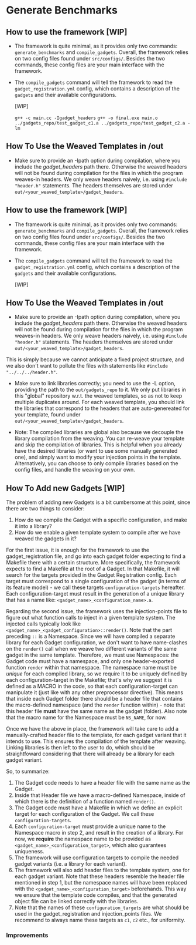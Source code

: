 # Generate Benchmarks

## How to use the framework [WIP]

- The framework is quite minimal, as it provides only two commands: `generate_benchmarks` and `compile_gadgets`. 
  Overall, the framework relies on two config files found under `src/configs/`. Besides the two commands, these config files are your main interface with the framework. 
- The `compile_gadgets` command will tell the framework to read the `gadget_registration.yml` config, which contains a description of the `gadgets`
  and their available configurations. 

  [WIP]
  
  `g++ -c main.cc -Igadget_headers`
  `g++ -o final.exe main.o ../gadgets_repo/test_gadget_c1.a ../gadgets_repo/test_gadget_c2.a -lm`

## How To Use the Weaved Templates in /out

- Make sure to provide an -Ipath option during compilation, where you include the *gadget_headers* path there. Otherwise the weaved
headers will not be found during compilation for the files in which the program weaves-in headers. We only weave headers naively, i.e. using `#include "header.h"` statements. The headers themselves are stored under `out/<your_weaved_template>/gadget_headers`.
## How to use the framework [WIP]

- The framework is quite minimal, as it provides only two commands: `generate_benchmarks` and `compile_gadgets`. 
  Overall, the framework relies on two config files found under `src/configs/`. Besides the two commands, these config files are your main interface with the framework. 
- The `compile_gadgets` command will tell the framework to read the `gadget_registration.yml` config, which contains a description of the `gadgets`
  and their available configurations. 

  [WIP]
  

## How To Use the Weaved Templates in /out

- Make sure to provide an -Ipath option during compilation, where you include the *gadget_headers* path there. Otherwise the weaved
headers will not be found during compilation for the files in which the program weaves-in headers. We only weave headers naively, i.e. using `#include "header.h"` statements. The headers themselves are stored under `out/<your_weaved_template>/gadget_headers`.

This is simply because we cannot anticipate a fixed project structure, and we also don't want to pollute the files with statements
like `#include "../../../header.h"`. 

- Make sure to link libraries correctly; you need to use the -L option, providing the path to the `out/gadgets_repo` to it. We only put libraries in this "global" repository w.r.t. the weaved templates, so as not to keep multiple duplicates around. For each weaved template, you should link the libraries that correspond to the headers that are auto-genereated for your template, found under `out/<your_weaved_template>/gadget_headers`. 

- Note: The compiled libraries are global also because we decouple the library compilation from the weaving. You can re-weave your template and skip the compilation of libraries. This is helpful when you already have the desired libraries (or want to use some manually generated one), and simply want to modify your injection points in the template. Alternatively, you can choose to only compile libraries based on the config files, and handle the weaving on your own.

## How To Add new Gadgets [WIP]

The problem of adding new Gadgets is a bit cumbersome at this point, since there are two things to consider:

1. How do we compile the Gadget with a specific configuration, and make it into a library?
2. How do we enable a given template system to compile after we have weaved the gadgets in it?

For the first issue, it is enough for the framework to use the gadget_registration file, and go into each gadget folder expecting to find a Makefile there with a certain structure. More specifically, the framework expects to find a Makefile at the root of a Gadget. In that Makefile, it will search for the targets provided in the Gadget Registration config. Each target must correspond to a single configuration of the gadget (in terms of its feature model) - we call these targets `configuration-targets` hereafter. Each configuration-target must result in the generation of a unique library that has a name like: `<gadget_name>_<configuration_name>.a`.

Regarding the second issue, the framework uses the injection-points file to figure out what function calls to inject in a given template system. The injected calls typically look like `<gadget_name>_<gadget_configuration>::render()`. Note that the part preceding `::` is a Namespace. Since we will have compiled a separate library for each Gadget configuration, we don't want to have name-clashes on the `render()` call when we weave two different variants of the same gadget in the same template. 
Therefore, we must use Namespaces: the Gadget code must have a namespace, and only one header-exported function `render` within that namespace. The namespace name must be *unique* for each compiled library, so we require it to be uniquely defined by each configuration-target in the Makefile; that's why we suggest it is defined as a MACRO in the code, so that each configuration-target can manipulate it (just like with any other preprocessor directive). This means that inside each Gadget folder there should be a header file that contains the macro-defined namespace (and the `render` function within) - note that this header file **must** have the same name as the gadget (folder). Also note that the macro name for the Namespace must be `NS_NAME`, for now.

Once we have the above in place, the framework will take care to add a manually-crafted header file to the template, for each gadget variant that it intends to use. This ensures the compilation of the template after weaving. Linking libraries is then left to the user to do, which should be straightfoward considering that there will already be a library for each gadget variant.

So, to summarize:

1. The Gadget code needs to have a header file with the same name as the Gadget.
2. Inside that Header file we have a macro-defined Namespace, inside of which there is the definition of a function named `render()`. 
3. The Gadget code must have a Makefile in which we define an explicit target for each configuration of the Gadget. We call these `configuration-targets`.
4. Each `configuration-target` must provide a unique name to the Namespace macro in step 2, and result in the creation of a library. For now, we **require** the namespace name to be provided as `<gadget_name>_<configuration_target>`, which also guarantees uniqueness.
5. The framework will use configuration targets to compile the needed gadget variants (i.e. a library for each variant).
6. The framework will also add header files to the template system, one for each gadget variant. Note that these headers resemble the header file mentioned in step 1, but the namespace names will have been replaced with the `<gadget_name>_<configuration_target>` beforehands. This way we ensure that the template code compiles, and that the generated object file can be linked correctly with the libraries.
7. Note that the names of these `configuration_targets` are what should be used in the gadget_registration and injection_points files. We recommend to always name these targets as `c1`, `c2` etc., for uniformity.

### Improvements